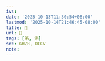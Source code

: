 ```yaml
---
ivs:
date: '2025-10-13T11:30:54+08:00'
lastmod: '2025-10-14T21:46:45-08:00'
title: 󰧢
url: 󰧢
tags: [笫, 笫]
src: GHZR, DCCV
note:
---
```

